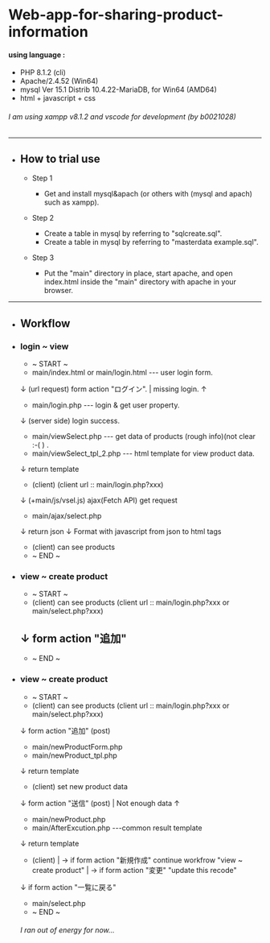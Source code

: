 # Web-app-for-sharing-product-information
#### using language :
  - PHP 8.1.2 (cli)
  - Apache/2.4.52 (Win64)
  - mysql  Ver 15.1 Distrib 10.4.22-MariaDB, for Win64 (AMD64)
  - html + javascript + css
###### I am using xampp v8.1.2 and vscode for development (by b0021028)
----
- ## How to trial use
  - Step 1
    - Get and install mysql&apach (or others with (mysql and apach) such as xampp).
  
  - Step 2
    - Create a table in mysql by referring to  "sqlcreate.sql".
    - Create a table in mysql by referring to "masterdata example.sql".
  
  - Step 3
    - Put the "main" directory in place, start apache, and open index.html inside the "main" directory with apache in your browser.

---
- ## Workflow
- ### login ~ view 
  - ~ START ~ 
  - main/index.html or main/login.html
   --- user login form.
   
   &#8595; (url request) form action "ログイン". | missing login. &#8593; 
  - main/login.php
  --- login & get user property.
 
  &#8595; (server side)  login success.
  - main/viewSelect.php
  --- get data of products (rough info)(not clear :-( ) .
  - main/viewSelect_tpl_2.php
  --- html template for view product data.
  
  &#8595; return template
  - (client) (client url :: main/login.php?xxx)

  &#8595;  (+main/js/vsel.js) ajax(Fetch API) get request
  - main/ajax/select.php

  &#8595; return json
  &#8595; Format with javascript from json to html tags
  - (client) can see products
  - ~ END ~
 
- ### view ~ create product 
  - ~ START ~ 
  -    (client) can see products
   (client url :: main/login.php?xxx or main/select.php?xxx)

  &#8595; form action "追加"
  - 
  - ~ END ~
- ### view ~ create product 
  - ~ START ~ 
  -    (client) can see products
   (client url :: main/login.php?xxx or main/select.php?xxx)

  &#8595; form action "追加" (post)
  - main/newProductForm.php
  - main/newProduct_tpl.php

  &#8595; return template
  - (client) set new product data

  &#8595; form action "送信" (post) | Not enough data &#8593;
  - main/newProduct.php
  - main/AfterExcution.php
  ---common result template

  &#8595; return template
  - (client)
    \| -> if form action "新規作成" continue workfrow "view ~ create product" 
    \| -> if form action "変更" "update this recode" 

  &#8595; if form action "一覧に戻る"
  - main/select.php
  - ~ END ~


  ###### I ran out of energy for now...
